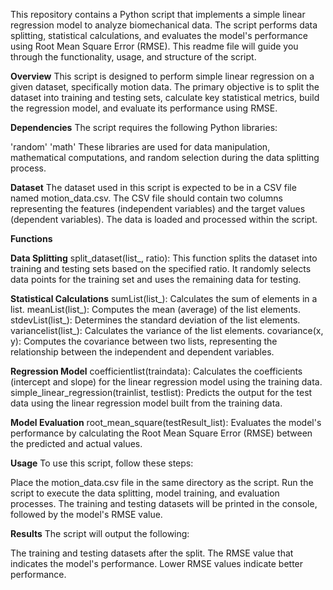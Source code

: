 This repository contains a Python script that implements a simple linear regression model to analyze biomechanical data. The script performs data splitting, statistical calculations, and evaluates the model's performance using Root Mean Square Error (RMSE). This readme file will guide you through the functionality, usage, and structure of the script.

**Overview**
This script is designed to perform simple linear regression on a given dataset, specifically motion data. The primary objective is to split the dataset into training and testing sets, calculate key statistical metrics, build the regression model, and evaluate its performance using RMSE.

**Dependencies**
The script requires the following Python libraries:

'random'
'math'
These libraries are used for data manipulation, mathematical computations, and random selection during the data splitting process.

**Dataset**
The dataset used in this script is expected to be in a CSV file named motion_data.csv. The CSV file should contain two columns representing the features (independent variables) and the target values (dependent variables). The data is loaded and processed within the script.

**Functions**

**Data Splitting**
split_dataset(list_, ratio): This function splits the dataset into training and testing sets based on the specified ratio. It randomly selects data points for the training set and uses the remaining data for testing.

**Statistical Calculations**
sumList(list_): Calculates the sum of elements in a list.
meanList(list_): Computes the mean (average) of the list elements.
stdevList(list_): Determines the standard deviation of the list elements.
variancelist(list_): Calculates the variance of the list elements.
covariance(x, y): Computes the covariance between two lists, representing the relationship between the independent and dependent variables.

**Regression Model**
coefficientlist(traindata): Calculates the coefficients (intercept and slope) for the linear regression model using the training data.
simple_linear_regression(trainlist, testlist): Predicts the output for the test data using the linear regression model built from the training data.

**Model Evaluation**
root_mean_square(testResult_list): Evaluates the model's performance by calculating the Root Mean Square Error (RMSE) between the predicted and actual values.

**Usage**
To use this script, follow these steps:

Place the motion_data.csv file in the same directory as the script.
Run the script to execute the data splitting, model training, and evaluation processes.
The training and testing datasets will be printed in the console, followed by the model's RMSE value.

**Results**
The script will output the following:

The training and testing datasets after the split.
The RMSE value that indicates the model's performance. Lower RMSE values indicate better performance.

